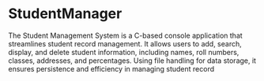 # StudentManager
The Student Management System is a C-based console application that streamlines student record management. It allows users to add, search, display, and delete student information, including names, roll numbers, classes, addresses, and percentages. Using file handling for data storage, it ensures persistence and efficiency in managing student record
